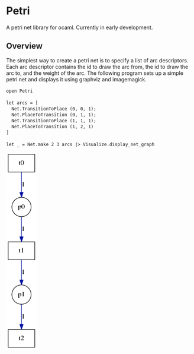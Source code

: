Petri
=====

A petri net library for ocaml. Currently in early development.

## Overview

The simplest way to create a petri net is to specify a list of arc descriptors. Each arc descriptor contains the id to draw the arc from, the id to draw the arc to, and the weight of the arc. The following program sets up a simple petri net and displays it using graphviz and imagemagick.

    open Petri

    let arcs = [
      Net.TransitionToPlace (0, 0, 1);
      Net.PlaceToTransition (0, 1, 1);
      Net.TransitionToPlace (1, 1, 1);
      Net.PlaceToTransition (1, 2, 1)
    ]

    let _ = Net.make 2 3 arcs |> Visualize.display_net_graph

![The output of the above program](assets/overview_1.png)

